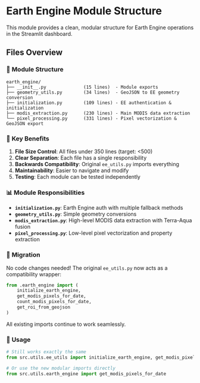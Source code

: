 # Earth Engine Module Structure

This module provides a clean, modular structure for Earth Engine operations in the Streamlit dashboard.

## Files Overview

### 📁 **Module Structure**
```
earth_engine/
├── __init__.py              (15 lines)  - Module exports
├── geometry_utils.py        (34 lines)  - GeoJSON to EE geometry conversion
├── initialization.py        (109 lines) - EE authentication & initialization  
├── modis_extraction.py      (230 lines) - Main MODIS data extraction
└── pixel_processing.py      (331 lines) - Pixel vectorization & GeoJSON export
```

### 🎯 **Key Benefits**

1. **File Size Control**: All files under 350 lines (target: <500)
2. **Clear Separation**: Each file has a single responsibility
3. **Backwards Compatibility**: Original `ee_utils.py` imports everything
4. **Maintainability**: Easier to navigate and modify
5. **Testing**: Each module can be tested independently

### 📊 **Module Responsibilities**

- **`initialization.py`**: Earth Engine auth with multiple fallback methods
- **`geometry_utils.py`**: Simple geometry conversions
- **`modis_extraction.py`**: High-level MODIS data extraction with Terra-Aqua fusion
- **`pixel_processing.py`**: Low-level pixel vectorization and property extraction

### 🔄 **Migration**

No code changes needed! The original `ee_utils.py` now acts as a compatibility wrapper:
```python
from .earth_engine import (
    initialize_earth_engine,
    get_modis_pixels_for_date,
    count_modis_pixels_for_date,
    get_roi_from_geojson
)
```

All existing imports continue to work seamlessly.

### 🚀 **Usage**

```python
# Still works exactly the same
from src.utils.ee_utils import initialize_earth_engine, get_modis_pixels_for_date

# Or use the new modular imports directly
from src.utils.earth_engine import get_modis_pixels_for_date
```